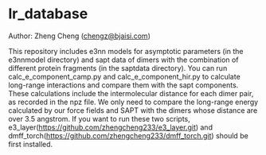 # lr_database
Author: Zheng Cheng (chengz@bjaisi.com)

This repository includes e3nn models for asymptotic parameters (in the e3nnmodel directory) and sapt data of dimers with the combination of different protein fragments (in the saptdata directory). You can run calc_e_component_camp.py and calc_e_component_hir.py to calculate long-range interactions and compare them with the sapt components. These calculations include the intermolecular distance for each dimer pair, as recorded in the npz file. We only need to compare the long-range energy calculated by our force fields and SAPT with the dimers whose distance are over 3.5 angstrom. If you want to run these two scripts, e3_layer(https://github.com/zhengcheng233/e3_layer.git) and dmff_torch(https://github.com/zhengcheng233/dmff_torch.git) should be first installed. 



